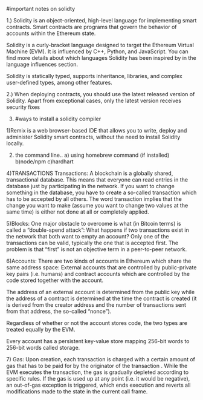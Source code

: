 #important notes on solidty

1.) Solidity is an object-oriented, high-level language for implementing smart contracts. Smart contracts are programs that govern the behavior of accounts within the Ethereum state.

Solidity is a curly-bracket language designed to target the Ethereum Virtual Machine (EVM). It is influenced by C++, Python, and JavaScript. You can find more details about which languages Solidity has been inspired by in the language influences section.

Solidity is statically typed, supports inheritance, libraries, and complex user-defined types, among other features.


2.)
When deploying contracts, you should use the latest released version of Solidity. Apart from exceptional cases, only the latest version receives security fixes


3) #ways to install a solidity compiler

1)Remix is a web browser-based IDE that allows you to write, deploy and administer Solidity smart contracts, without the need to install Solidity locally.

2) the command line..
 a) using homebrew command (if installed)
 b)node/npm
 c)hardhart

4)TRANSACTIONS
Transactions:
A blockchain is a globally shared, transactional database. This means that everyone can read entries in the database just by participating in the network. If you want to change something in the database, you have to create a so-called transaction which has to be accepted by all others. The word transaction implies that the change you want to make (assume you want to change two values at the same time) is either not done at all or completely applied.

5)Blocks:
One major obstacle to overcome is what (in Bitcoin terms) is called a “double-spend attack”: What happens if two transactions exist in the network that both want to empty an account? Only one of the transactions can be valid, typically the one that is accepted first. The problem is that “first” is not an objective term in a peer-to-peer network.

6)Accounts:
There are two kinds of accounts in Ethereum which share the same address space: External accounts that are controlled by public-private key pairs (i.e. humans) and contract accounts which are controlled by the code stored together with the account.

The address of an external account is determined from the public key while the address of a contract is determined at the time the contract is created (it is derived from the creator address and the number of transactions sent from that address, the so-called “nonce”).

Regardless of whether or not the account stores code, the two types are treated equally by the EVM.

Every account has a persistent key-value store mapping 256-bit words to 256-bit words called storage.


7\)
Gas:
Upon creation, each transaction is charged with a certain amount of gas that has to be paid for by the originator of the transaction . While the EVM executes the transaction, the gas is gradually depleted according to specific rules. If the gas is used up at any point (i.e. it would be negative), an out-of-gas exception is triggered, which ends execution and reverts all modifications made to the state in the current call frame.

